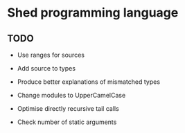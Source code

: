 # Shed programming language

## TODO

* Use ranges for sources

* Add source to types

* Produce better explanations of mismatched types

* Change modules to UpperCamelCase

* Optimise directly recursive tail calls

* Check number of static arguments
